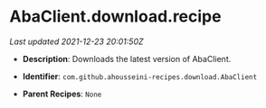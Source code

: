 # AbaClient.download.recipe

_Last updated 2021-12-23 20:01:50Z_

- **Description**: Downloads the latest version of AbaClient.

- **Identifier**: `com.github.ahousseini-recipes.download.AbaClient`

- **Parent Recipes**: `None`
